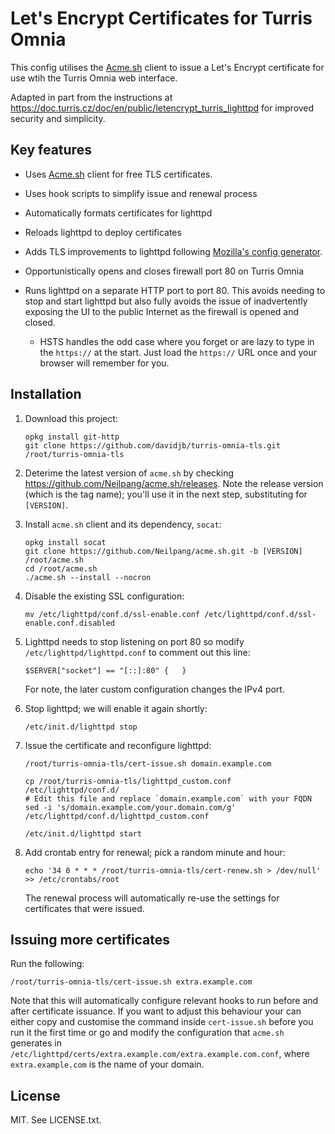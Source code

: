 # Let's Encrypt Certificates for Turris Omnia

This config utilises the [Acme.sh](https://github.com/Neilpang/acme.sh) client
to issue a Let's Encrypt certificate for use wtih the Turris Omnia web interface.

Adapted in part from the instructions at
<https://doc.turris.cz/doc/en/public/letencrypt_turris_lighttpd> for improved
security and simplicity.

## Key features

* Uses [Acme.sh](https://github.com/Neilpang/acme.sh) client for free TLS certificates.
* Uses hook scripts to simplify issue and renewal process
* Automatically formats certificates for lighttpd
* Reloads lighttpd to deploy certificates
* Adds TLS improvements to lighttpd following [Mozilla's config
  generator](https://mozilla.github.io/server-side-tls/ssl-config-generator/).
* Opportunistically opens and closes firewall port 80 on Turris Omnia
* Runs lighttpd on a separate HTTP port to port 80. This avoids needing to
  stop and start lighttpd but also fully avoids the issue of inadvertently
  exposing the UI to the public Internet as the firewall is opened and closed.

  * HSTS handles the odd case where you forget or are lazy to type in the
    `https://` at the start.  Just load the `https://` URL once and your browser
    will remember for you.

## Installation

1. Download this project:

       opkg install git-http
       git clone https://github.com/davidjb/turris-omnia-tls.git /root/turris-omnia-tls
       
1. Deterime the latest version of `acme.sh` by checking
   https://github.com/Neilpang/acme.sh/releases.  Note the release version (which is the
   tag name); you'll use it in the next step, substituting for `[VERSION]`.

1. Install `acme.sh` client and its dependency, `socat`:

       opkg install socat
       git clone https://github.com/Neilpang/acme.sh.git -b [VERSION] /root/acme.sh
       cd /root/acme.sh
       ./acme.sh --install --nocron

1. Disable the existing SSL configuration:

       mv /etc/lighttpd/conf.d/ssl-enable.conf /etc/lighttpd/conf.d/ssl-enable.conf.disabled

1. Lighttpd needs to stop listening on port 80 so modify
   `/etc/lighttpd/lighttpd.conf` to comment out this line:

       $SERVER["socket"] == "[::]:80" {   }

   For note, the later custom configuration changes the IPv4 port.

1. Stop lighttpd; we will enable it again shortly:

       /etc/init.d/lighttpd stop

1. Issue the certificate and reconfigure lighttpd:

       /root/turris-omnia-tls/cert-issue.sh domain.example.com

       cp /root/turris-omnia-tls/lighttpd_custom.conf /etc/lighttpd/conf.d/
       # Edit this file and replace `domain.example.com` with your FQDN
       sed -i 's/domain.example.com/your.domain.com/g' /etc/lighttpd/conf.d/lighttpd_custom.conf

       /etc/init.d/lighttpd start

1. Add crontab entry for renewal; pick a random minute and hour:

       echo '34 0 * * * /root/turris-omnia-tls/cert-renew.sh > /dev/null' >> /etc/crontabs/root

   The renewal process will automatically re-use the settings for certificates
   that were issued.
   
## Issuing more certificates

Run the following:

    /root/turris-omnia-tls/cert-issue.sh extra.example.com
    
Note that this will automatically configure relevant hooks to run before and after certificate
issuance.  If you want to adjust this behaviour your can either copy and customise the command
inside `cert-issue.sh` before you run it the first time or go and modify the configuration
that `acme.sh` generates in `/etc/lighttpd/certs/extra.example.com/extra.example.com.conf`,
where `extra.example.com` is the name of your domain.

## License

MIT. See LICENSE.txt.

